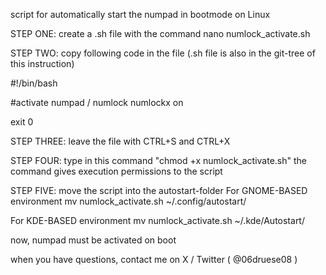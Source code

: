 script for automatically start the numpad in bootmode on Linux

STEP ONE:
create a .sh file with the command 
nano numlock_activate.sh

STEP TWO:
copy following code in the file (.sh file is also in the git-tree of this instruction)

#!/bin/bash

#activate numpad / numlock
numlockx on

exit 0


STEP THREE:
leave the file with CTRL+S and CTRL+X

STEP FOUR:
type in this command "chmod +x numlock_activate.sh"
the command gives execution permissions to the script

STEP FIVE:
move the script into the autostart-folder
For GNOME-BASED environment 
mv numlock_activate.sh ~/.config/autostart/

For KDE-BASED environment
mv numlock_activate.sh ~/.kde/Autostart/

now, numpad must be activated on boot


when you have questions, contact me on X / Twitter ( @06druese08 )

